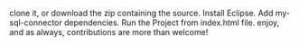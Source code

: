 clone it, or download the zip containing the source.
Install Eclipse.
Add my-sql-connector dependencies.
Run the Project from index.html file.
enjoy, and as always, contributions are more than welcome!
